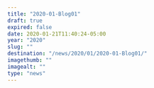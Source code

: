 ```yaml
---
title: "2020-01-Blog01"
draft: true
expired: false
date: 2020-01-21T11:40:24-05:00
year: "2020"
slug: ""
destination: "/news/2020/01/2020-01-Blog01/"
imagethumb: ""
imagealt: ""
type: "news"
---
```


